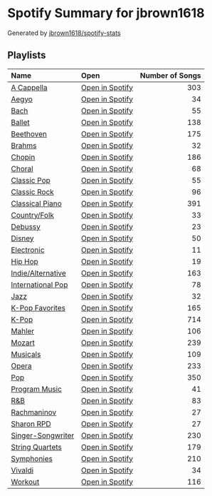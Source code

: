 # Spotify Summary for jbrown1618

Generated by [jbrown1618/spotify-stats](https://github.com/jbrown1618/spotify-stats)

## Playlists

| Name                                                | Open                                                                        |   Number of Songs |
|:----------------------------------------------------|:----------------------------------------------------------------------------|------------------:|
| [A Cappella](playlists/a_cappella.md)               | [Open in Spotify](https://open.spotify.com/playlist/7LQjtpZ8EZ5vWXgPoovFeC) |               303 |
| [Aegyo](playlists/aegyo.md)                         | [Open in Spotify](https://open.spotify.com/playlist/6WTiB2kj3G2g3eYqornNd2) |                34 |
| [Bach](playlists/bach.md)                           | [Open in Spotify](https://open.spotify.com/playlist/2fkIDMzy3H9JWLKHnULX7s) |                55 |
| [Ballet](playlists/ballet.md)                       | [Open in Spotify](https://open.spotify.com/playlist/23temGx5UrTk2wboAvEb0v) |               138 |
| [Beethoven](playlists/beethoven.md)                 | [Open in Spotify](https://open.spotify.com/playlist/6Lvj5MXaiMrmyaBnvLvxAW) |               175 |
| [Brahms](playlists/brahms.md)                       | [Open in Spotify](https://open.spotify.com/playlist/7MnYdeDrgvc9PoWHqcGVeq) |                32 |
| [Chopin](playlists/chopin.md)                       | [Open in Spotify](https://open.spotify.com/playlist/630IicjdF4RLyaOqIXm0jm) |               186 |
| [Choral](playlists/choral.md)                       | [Open in Spotify](https://open.spotify.com/playlist/1PCfeawsTHOhi6DGzagL7Y) |                68 |
| [Classic Pop](playlists/classic_pop.md)             | [Open in Spotify](https://open.spotify.com/playlist/6oXUc88JlAQTNdKvn529pD) |                55 |
| [Classic Rock](playlists/classic_rock.md)           | [Open in Spotify](https://open.spotify.com/playlist/5z6MnUYwnqrMcdd9b14Cc7) |                96 |
| [Classical Piano](playlists/classical_piano.md)     | [Open in Spotify](https://open.spotify.com/playlist/6zyFBYvlNwwz3KTTnqqI5K) |               391 |
| [Country/Folk](playlists/country_folk.md)           | [Open in Spotify](https://open.spotify.com/playlist/6M7uIRzByJjX0q7wGcujJo) |                33 |
| [Debussy](playlists/debussy.md)                     | [Open in Spotify](https://open.spotify.com/playlist/3bJkc96LYMneTHBCS80BAl) |                23 |
| [Disney](playlists/disney.md)                       | [Open in Spotify](https://open.spotify.com/playlist/6OHUelObHhiWFkbH4cwFMg) |                50 |
| [Electronic](playlists/electronic.md)               | [Open in Spotify](https://open.spotify.com/playlist/3cWXIQgqhOUB6slIr3oglt) |                11 |
| [Hip Hop](playlists/hip_hop.md)                     | [Open in Spotify](https://open.spotify.com/playlist/7trD87dfibqZnzSIqufO75) |                19 |
| [Indie/Alternative](playlists/indie_alternative.md) | [Open in Spotify](https://open.spotify.com/playlist/4Xh0xXGeyxbMXBDsxluPsa) |               163 |
| [International Pop](playlists/international_pop.md) | [Open in Spotify](https://open.spotify.com/playlist/36OHPiYrLGYMfVa0zcHgLf) |                78 |
| [Jazz](playlists/jazz.md)                           | [Open in Spotify](https://open.spotify.com/playlist/58yLhLYn4iDQPCN53MfiDI) |                32 |
| [K-Pop Favorites](playlists/k_pop_favorites.md)     | [Open in Spotify](https://open.spotify.com/playlist/1ZbxKv1noxwZ4zFgRNEFIo) |               165 |
| [K-Pop](playlists/k_pop.md)                         | [Open in Spotify](https://open.spotify.com/playlist/0Xp2gQ9p4VMgt5HauIfIq7) |               714 |
| [Mahler](playlists/mahler.md)                       | [Open in Spotify](https://open.spotify.com/playlist/1OvoBxtJKSZVxTQRoZcWVn) |               106 |
| [Mozart](playlists/mozart.md)                       | [Open in Spotify](https://open.spotify.com/playlist/2MCvxVYbyzdWBgpnuRWsuM) |               239 |
| [Musicals](playlists/musicals.md)                   | [Open in Spotify](https://open.spotify.com/playlist/54LRPekls9oCtaWOnmM3N0) |               109 |
| [Opera](playlists/opera.md)                         | [Open in Spotify](https://open.spotify.com/playlist/5oHgN9turjgCvJNG6YfXdm) |               233 |
| [Pop](playlists/pop.md)                             | [Open in Spotify](https://open.spotify.com/playlist/1WZ2RqQv2SPX5uzmjWhgSh) |               350 |
| [Program Music](playlists/program_music.md)         | [Open in Spotify](https://open.spotify.com/playlist/1PyrZgdZpE6UzIA3lANOlR) |                41 |
| [R&B](playlists/r_b.md)                             | [Open in Spotify](https://open.spotify.com/playlist/1RsGeysyOdV3wZHqlto0Gb) |                83 |
| [Rachmaninov](playlists/rachmaninov.md)             | [Open in Spotify](https://open.spotify.com/playlist/7LeSS5dq68CWVIOy81oza1) |                27 |
| [Sharon RPD](playlists/sharon_rpd.md)               | [Open in Spotify](https://open.spotify.com/playlist/2WsAAjnlcRAzyPrBDvMYyy) |                27 |
| [Singer-Songwriter](playlists/singer_songwriter.md) | [Open in Spotify](https://open.spotify.com/playlist/3aNr3GFiAvm1utXDyFOpAR) |               230 |
| [String Quartets](playlists/string_quartets.md)     | [Open in Spotify](https://open.spotify.com/playlist/6b3mJeJjM9S5XAIS8jcTAt) |               179 |
| [Symphonies](playlists/symphonies.md)               | [Open in Spotify](https://open.spotify.com/playlist/6MV24KoytTEVRs9I4obBpW) |               210 |
| [Vivaldi](playlists/vivaldi.md)                     | [Open in Spotify](https://open.spotify.com/playlist/39dOiLs9ZbssQvs9xLBRzw) |                34 |
| [Workout](playlists/workout.md)                     | [Open in Spotify](https://open.spotify.com/playlist/2k3hvTN4nT61WtedThX4kl) |               116 |
